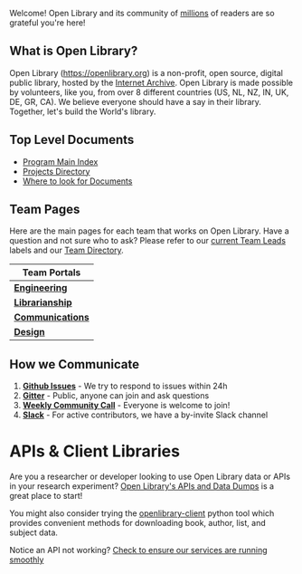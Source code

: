 Welcome! Open Library and its community of [millions](https://openlibrary.org/stats) of readers are so grateful you're here!

## What is Open Library?

Open Library (https://openlibrary.org) is a non-profit, open source, digital public library, hosted by the [Internet Archive](https://archive.org). Open Library is made possible by volunteers, like you, from over 8 different countries (US, NL, NZ, IN, UK, DE, GR, CA). We believe everyone should have a say in their library. Together, let's build the World's library.

## Top Level Documents

* [Program Main Index](https://docs.google.com/document/d/1KJr3A81Gew7nfuyo9PnCLCjNBDs5c7iR4loOGm1Pafs/)
* [Projects Directory](https://docs.google.com/document/d/1Kliq7Hs8qpTCtAAp7LKSS8ULenX7l5hQADdo3Y6O8Is/)
* [Where to look for Documents](https://github.com/internetarchive/openlibrary/wiki/Documentation)

## Team Pages

Here are the main pages for each team that works on Open Library. Have a question and not sure who to ask? Please refer to our [current Team Leads](https://github.com/internetarchive/openlibrary/labels?q=Lead%3A) labels and our [Team Directory](https://openlibrary.org/about/team).

| Team Portals |
|---|
| [**Engineering**](https://github.com/internetarchive/openlibrary/blob/master/CONTRIBUTING.md) |
| [**Librarianship**](https://openlibrary.org/librarians) |
| [**Communications**](https://docs.google.com/document/d/14FS1A0fbgwRWHTl7_AbVixZiUVc2ctN1wUgW6Mwt5jw/edit#) |
| [**Design**](https://docs.google.com/document/d/1Ss9jcdx1EYRhyatAPhmwe9VU8TQZzC-plbFuunvXNKQ/edit#) |

## How we Communicate

1. **[Github Issues](https://github.com/internetarchive/openlibrary/issues)** - We try to respond to issues within 24h
2. **[Gitter](https://gitter.im/theopenlibrary/Lobby)** - Public, anyone can join and ask questions
3. **[Weekly Community Call](https://github.com/internetarchive/openlibrary/wiki/Community-Call)** - Everyone is welcome to join!
4. **[Slack](https://github.com/internetarchive/openlibrary/issues/686)** - For active contributors, we have a by-invite Slack channel

# APIs & Client Libraries

Are you a researcher or developer looking to use Open Library data or APIs in your research experiment?
[Open Library's APIs and Data Dumps](https://openlibrary.org/developers/api) is a great place to start!

You might also consider trying the [openlibrary-client](https://github.com/internetarchive/openlibrary-client) python tool which provides convenient methods for downloading book, author, list, and subject data.

Notice an API not working? [Check to ensure our services are running smoothly](https://status.archivelab.org)